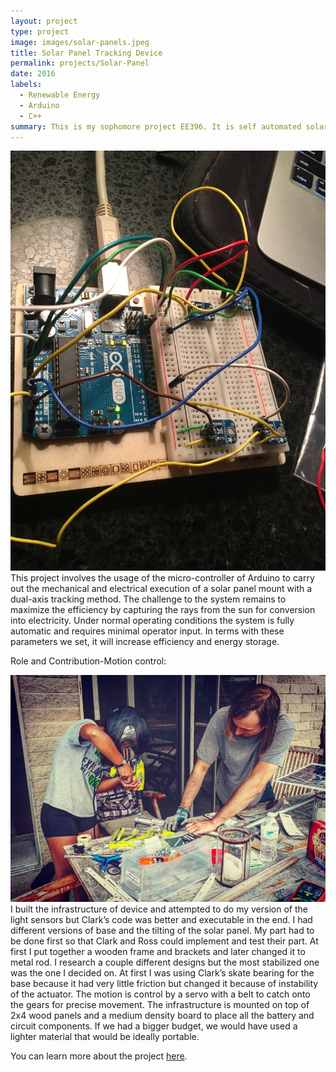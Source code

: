 ```yaml
---
layout: project
type: project
image: images/solar-panels.jpeg
title: Solar Panel Tracking Device
permalink: projects/Solar-Panel
date: 2016
labels:
  - Renewable Energy
  - Arduino
  - C++
summary: This is my sophomore project EE396. It is self automated solar tracker with a micro-controller.
---
```



  <img class="ui large left floated image" src="/images/IMG_1259.JPG">
  This project involves the usage of the micro-controller of Arduino to carry out the mechanical and electrical execution of a solar panel mount with a dual-axis tracking method. The challenge to the system remains to maximize the efficiency by capturing the rays from the sun for conversion into electricity. Under normal operating conditions the system is fully automatic and requires minimal operator input. In terms with these parameters we set, it will increase efficiency and energy storage.

  Role and Contribution-Motion control: 


  <img class="ui large left floated image" src="/images/IMG_1319.JPG">
  I built the infrastructure of device and attempted to do my version of the light sensors but Clark’s code was better and executable in the end. I had different versions of base and the tilting of the solar panel. My part had to be done first so that Clark and Ross could implement and test their part. At first I put together a wooden frame and brackets and later changed it to metal rod. I research a couple different designs but the most stabilized one was the one I decided on. At first I was using Clark’s skate bearing for the base because it had very little friction but changed it because of instability of the actuator. The motion is control by a servo with a belt to catch onto the gears for precise movement. The infrastructure is mounted on top of 2x4 wood panels and a medium density board to place all the battery and circuit components. If we had a bigger budget, we would have used a lighter material that would be ideally portable. 


You can learn more about the project [here](http://www.solarpaneltilt.com/).



